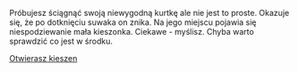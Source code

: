 Próbujesz ściągnąć swoją niewygodną kurtkę ale nie jest to proste.
Okazuje się, że po dotknięciu suwaka on znika.
Na jego miejscu pojawia się niespodziewanie mała kieszonka.
Ciekawe - myślisz.
Chyba warto sprawdzić co jest w środku.

[Otwierasz kieszen](ubranie/kieszen.md)



